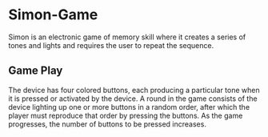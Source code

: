 # Simon-Game

Simon is an electronic game of memory skill where it creates a series of tones and lights and requires the user to repeat the sequence. 

## Game Play

The device has four colored buttons, each producing a particular tone when it is pressed or activated by the device. 
A round in the game consists of the device lighting up one or more buttons in a random order, after which the player must reproduce that order by pressing the buttons. 
As the game progresses, the number of buttons to be pressed increases.
